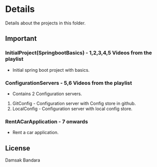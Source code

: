 # Details

Details about the projects in this folder.

## Important 

### InitialProject(SpringbootBasics) - 1,2,3,4,5 Videos from the playlist
- Initial spring boot project with basics. 

### ConfigurationServers - 5,6 Videos from the playlist
- Contains 2 Configuration servers. 

1) GitConfig - Configuration server with Config store in github. 
2) LocalConfig - Configuration server with local config store. 

### RentACarApplication - 7 onwards 
- Rent a car application. 

## License
Damsak Bandara